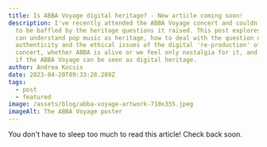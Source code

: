 ```yaml
---
title: Is ABBA Voyage digital heritage? - New article coming soon!
description: I﻿'ve recently attended the ABBA Voyage concert and couldn't help
  to be baffled by the heritage questions it raised. This post explores how we
  can understand pop music as heritage, how to deal with the question of
  authenticity and the ethical issues of the digital 're-production' of a
  concert, whether ABBA is alive or we feel only nostalgia for it, and overall
  if the ABBA Voyage can be seen as digital heritage.
author: Andrea Kocsis
date: 2023-04-20T09:33:28.289Z
tags:
  - post
  - featured
image: /assets/blog/abba-voyage-artwork-710x355.jpeg
imageAlt: The ABBA Voyage poster
---
```

Y﻿ou don't have to sleep too much to read this article! Check back soon.